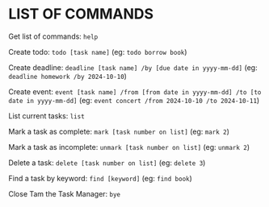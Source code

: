 # LIST OF COMMANDS
Get list of commands: `help`

Create todo: `todo [task name]` (eg: `todo borrow book`)

Create deadline: `deadline [task name] /by [due date in yyyy-mm-dd]` (eg: `deadline homework /by 2024-10-10`)

Create event: `event [task name] /from [from date in yyyy-mm-dd] /to [to date in yyyy-mm-dd]` (eg: `event concert /from 2024-10-10 /to 2024-10-11`)

List current tasks: `list`

Mark a task as complete: `mark [task number on list]` (eg: `mark 2`)

Mark a task as incomplete: `unmark [task number on list]` (eg: `unmark 2`)

Delete a task: `delete [task number on list]` (eg: `delete 3`)

Find a task by keyword: `find [keyword]` (eg: `find book`)

Close Tam the Task Manager: `bye`

